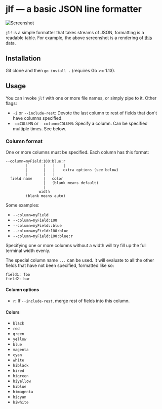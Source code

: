 # jlf — a basic JSON line formatter

![Screenshot](https://user-images.githubusercontent.com/50314/83770876-9de6d780-a64f-11ea-9242-0b1e32fa47b8.jpg)

`jlf` is a simple formatter that takes streams of JSON, formatting is a readable table. For example, the above screenshot is a rendering of [this](https://gist.github.com/atombender/0868a9c1638ab3bb979b5b9a06807a11) data.

## Installation

Git clone and then `go install .` (requires Go >= 1.13).

## Usage

You can invoke `jlf` with one or more file names, or simply pipe to it. Other flags:

* `-i` or `--include-rest`: Devote the last column to rest of fields that don't have columns specified.
* `-c=COLUMN` or `--column=COLUMN`: Specify a column. Can be specified multiple times. See below.

### Column format

One or more columns must be specified. Each column has this format:

```
--column=myField:100:blue:r
         |       |   |    |
         |       |   |    extra options (see below)
         |       |   |
  field name     |   color
                 |   (blank means default)
                 |
               width
         (blank means auto)
```

Some examples:

* `--column=myField`
* `--column=myField:100`
* `--column=myField::blue`
* `--column=myField:100:blue`
* `--column=myField:100:blue:r`

Specifying one or more columns without a width will try fill up the full terminal width evenly.

The special column name `...` can be used. It will evaluate to all the other fields that have not been specified, formatted like so:

```
field1: foo
field2: bar
```

#### Column options

* `r`: If `--include-rest`, merge rest of fields into this column.

#### Colors

* `black`
* `red`
* `green`
* `yellow`
* `blue`
* `magenta`
* `cyan`
* `white`
* `hiblack`
* `hired`
* `higreen`
* `hiyellow`
* `hiblue`
* `himagenta`
* `hicyan`
* `hiwhite`
